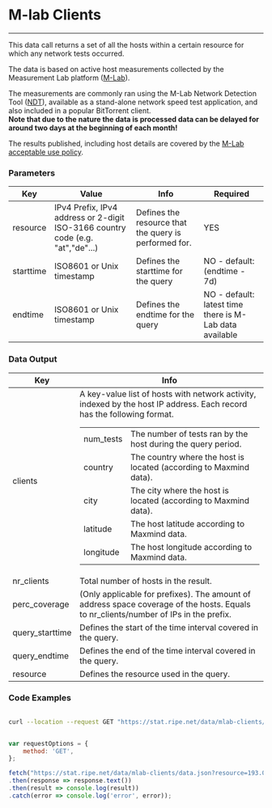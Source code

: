 # M-lab Clients
-------------

This data call returns a set of all the hosts within a certain resource for which any network tests occurred.  
  
The data is based on active host measurements collected by the Measurement Lab platform ([M-Lab](http://www.measurementlab.net)).  
  
The measurements are commonly ran using the M-Lab Network Detection Tool ([NDT](http://measurementlab.net/measurement-lab-tools#ndt)), available as a stand-alone network speed test application, and also included in a popular BitTorrent client.  
**Note that due to the nature the data is processed data can be delayed for around two days at the beginning of each month!**  
  
The results published, including host details are covered by the [M-Lab acceptable use policy](http://www.measurementlab.net/content/privacy-policy-aup).

<RestRepl :baseUrl="`/data/`+$page.relativePath.split('/')[1].split('.md')[0]+`/data.json`" method="GET" :searchParams="{ resource: '193.0.0.0/16', starttime: '2020-08-21T07:00', endtime: '2020-18-27T12:00'}"/>

### Parameters

| Key | Value | Info | Required |
| --- | --- | --- | --- |
| resource | IPv4 Prefix, IPv4 address or 2-digit ISO-3166 country code (e.g. "at","de"...) | Defines the resource that the query is performed for. | YES |
| starttime | ISO8601 or Unix timestamp | Defines the starttime for the query | NO - default: (endtime - 7d) |
| endtime | ISO8601 or Unix timestamp | Defines the endtime for the query | NO - default: latest time there is M-Lab data available |

### Data Output

| Key    | Info    |
| --- | --- |
| clients | A key-value list of hosts with network activity, indexed by the host IP address. Each record has the following format. <table><tbody><tr><td>num_tests </td><td>The number of tests ran by the host during the query period. </td></tr><tr><td>country </td><td>The country where the host is located (according to Maxmind data).  </td></tr><tr><td>city </td><td>The city where the host is located (according to Maxmind data). </td></tr><tr><td>latitude </td><td>The host latitude according to Maxmind data. </td></tr><tr><td>longitude </td><td>The host longitude according to Maxmind data. </td></tr></tbody></table> |
| nr_clients | Total number of hosts in the result. | 
| perc_coverage | (Only applicable for prefixes). The amount of address space coverage of the hosts. Equals to nr_clients/number of IPs in the prefix. | 
| query_starttime | Defines the start of the time interval covered in the query. | 
| query_endtime| Defines the end of the time interval covered in the query. |
| resource | Defines the resource used in the query. |

### Code Examples
<CodeGroup>
<CodeGroupItem title="cURL">

```bash

curl --location --request GET "https://stat.ripe.net/data/mlab-clients/data.json?resource=193.0.0.0/16&starttime=2020-08-21T07:00&endtime=2020-18-27T12:00"


```

</CodeGroupItem>

<CodeGroupItem title="JS">

```js

var requestOptions = {
	method: 'GET',
};

fetch("https://stat.ripe.net/data/mlab-clients/data.json?resource=193.0.0.0/16&starttime=2020-08-21T07:00&endtime=2020-18-27T12:00", requestOptions)
.then(response => response.text())
.then(result => console.log(result))
.catch(error => console.log('error', error));


```

</CodeGroupItem>
</CodeGroup>

